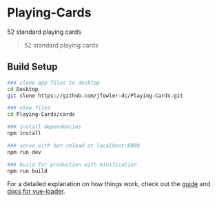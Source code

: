 # Playing-Cards
52 standard playing cards

> 52 standard playing cards

## Build Setup

``` bash
### clone app files to desktop
cd Desktop
git clone https://github.com/jfowler-dc/Playing-Cards.git

### view files
cd Playing-Cards/cards

### install dependencies
npm install

### serve with hot reload at localhost:8080
npm run dev

### build for production with minification
npm run build

```

For a detailed explanation on how things work, check out the [guide](http://vuejs-templates.github.io/webpack/) and [docs for vue-loader](http://vuejs.github.io/vue-loader).